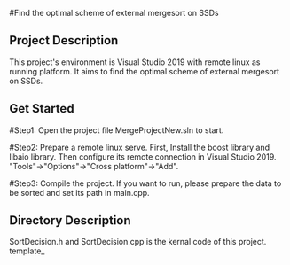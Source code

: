 #Find the optimal scheme of external mergesort on SSDs
## Project Description
This project's environment is Visual Studio 2019 with remote linux as running platform. It aims to find the optimal scheme of external mergesort on SSDs. 
## Get Started
#Step1: Open the project file MergeProjectNew.sln to start.

#Step2: Prepare a remote linux serve. First, Install the boost library and libaio library. Then configure its remote connection in Visual Studio 2019. "Tools"->"Options"->"Cross platform"->"Add".

#Step3: Compile the project. If you want to run, please prepare the data to be sorted and set its path in main.cpp.
## Directory Description
SortDecision.h and SortDecision.cpp is the kernal code of this project. template_
